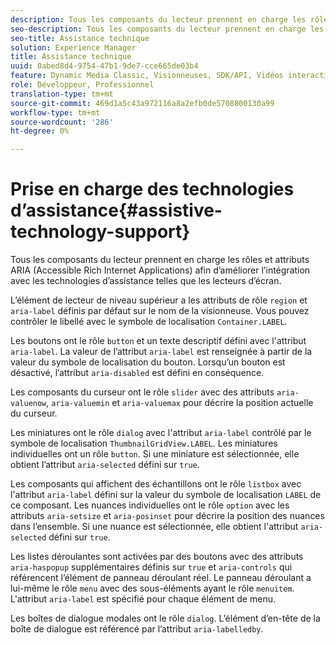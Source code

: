 ```yaml
---
description: Tous les composants du lecteur prennent en charge les rôles et attributs ARIA (Accessible Rich Internet Applications) afin d’améliorer l’intégration avec les technologies d’assistance telles que les lecteurs d’écran.
seo-description: Tous les composants du lecteur prennent en charge les rôles et attributs ARIA (Accessible Rich Internet Applications) afin d’améliorer l’intégration avec les technologies d’assistance telles que les lecteurs d’écran.
seo-title: Assistance technique
solution: Experience Manager
title: Assistance technique
uuid: 0abed8d4-9754-47b1-9de7-cce665de03b4
feature: Dynamic Media Classic, Visionneuses, SDK/API, Vidéos interactives, Accessibilité
role: Développeur, Professionnel
translation-type: tm+mt
source-git-commit: 469d1a5c43a972116a8a2efb0de5708800130a99
workflow-type: tm+mt
source-wordcount: '286'
ht-degree: 0%

---
```



# Prise en charge des technologies d’assistance{#assistive-technology-support}

Tous les composants du lecteur prennent en charge les rôles et attributs ARIA (Accessible Rich Internet Applications) afin d’améliorer l’intégration avec les technologies d’assistance telles que les lecteurs d’écran.

L’élément de lecteur de niveau supérieur a les attributs de rôle `region` et `aria-label` définis par défaut sur le nom de la visionneuse. Vous pouvez contrôler le libellé avec le symbole de localisation `Container.LABEL`.

Les boutons ont le rôle `button` et un texte descriptif défini avec l&#39;attribut `aria-label`. La valeur de l’attribut `aria-label` est renseignée à partir de la valeur du symbole de localisation du bouton. Lorsqu’un bouton est désactivé, l’attribut `aria-disabled` est défini en conséquence.

Les composants du curseur ont le rôle `slider` avec des attributs `aria-valuenow`, `aria-valuemin` et `aria-valuemax` pour décrire la position actuelle du curseur.

Les miniatures ont le rôle `dialog` avec l&#39;attribut `aria-label` contrôlé par le symbole de localisation `ThumbnailGridView.LABEL`. Les miniatures individuelles ont un rôle `button`. Si une miniature est sélectionnée, elle obtient l’attribut `aria-selected` défini sur `true`.

Les composants qui affichent des échantillons ont le rôle `listbox` avec l&#39;attribut `aria-label` défini sur la valeur du symbole de localisation `LABEL` de ce composant. Les nuances individuelles ont le rôle `option` avec les attributs `aria-setsize` et `aria-posinset` pour décrire la position des nuances dans l’ensemble. Si une nuance est sélectionnée, elle obtient l&#39;attribut `aria-selected` défini sur `true`.

Les listes déroulantes sont activées par des boutons avec des attributs `aria-haspopup` supplémentaires définis sur `true` et `aria-controls` qui référencent l’élément de panneau déroulant réel. Le panneau déroulant a lui-même le rôle `menu` avec des sous-éléments ayant le rôle `menuitem`. L&#39;attribut `aria-label` est spécifié pour chaque élément de menu.

Les boîtes de dialogue modales ont le rôle `dialog`. L’élément d’en-tête de la boîte de dialogue est référencé par l’attribut `aria-labelledby`.
